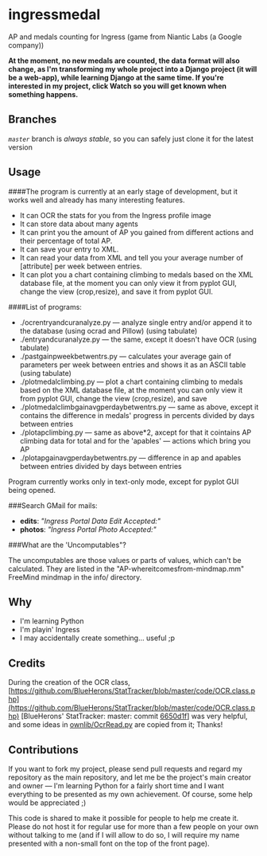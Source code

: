 ingressmedal
============

AP and medals counting for Ingress (game from Niantic Labs (a Google company))

**At the moment, no new medals are counted, the data format will also change, as I'm transforming my whole project into a Django project (it will be a web-app), while learning Django at the same time. If you're interested in my project, click Watch so you will get known when something happens.**

Branches
---------
*`master`* branch is *always stable*, so you can safely just clone it for the latest version

Usage
---------

####The program is currently at an early stage of development, but it works well and already has many interesting features.

 * It can OCR the stats for you from the Ingress profile image
 * It can store data about many agents
 * It can print you the amount of AP you gained from different actions and their percentage of total AP.
 * It can save your entry to XML.
 * It can read your data from XML and tell you your average number of [attribute] per week between entries.
 * It can plot you a chart containing climbing to medals based on the XML database file, at the moment you can only view it from pyplot GUI, change the view (crop,resize), and save it from pyplot GUI.

####List of programs:

 * ./ocrentryandcuranalyze.py — analyze single entry and/or append it to the database (using ocrad and Pillow) (using tabulate)
 * ./entryandcuranalyze.py — the same, except it doesn't have OCR (using tabulate)
 * ./pastgainpweekbetwentrs.py — calculates your average gain of parameters per week between entries and shows it as an ASCII table (using tabulate)
 * ./plotmedalclimbing.py — plot a chart containing climbing to medals based on the XML database file, at the moment you can only view it from pyplot GUI, change the view (crop,resize), and save
 * ./plotmedalclimbgainavgperdaybetwentrs.py — same as above, except it contains the difference in medals' progress in percents divided by days between entries
 * ./plotapclimbing.py — same as above*2, axcept for that it cointains AP climbing data for total and for the 'apables' — actions which bring you AP
 * ./plotapgainavgperdaybetwentrs.py — difference in ap and apables between entries divided by days between entries
 

Program currently works only in text-only mode, except for pyplot GUI being opened.

###Search GMail for mails:
 * **edits**: *"Ingress Portal Data Edit Accepted:"*
 * **photos**: *"Ingress Portal Photo Accepted:"*
 
###What are the 'Uncomputables"?

The uncomputables are those values or parts of values, which can't be calculated. They are listed in the "AP-whereitcomesfrom-mindmap.mm" FreeMind mindmap in the info/ directory.

Why
---------

 * I'm learning Python
 * I'm playin' Ingress
 * I may accidentally create something... useful ;p
 
Credits
---------

During the creation of the OCR class, [https://github.com/BlueHerons/StatTracker/blob/master/code/OCR.class.php](https://github.com/BlueHerons/StatTracker/blob/master/code/OCR.class.php) [BlueHerons' StatTracker: master: commit [6650d1f](https://github.com/BlueHerons/StatTracker/commit/6650d1fff374af07d0d9a92beadd627bc428cdeb)] was very helpful, and some ideas in [ownlib/OcrRead.py](https://github.com/ArchieT/ingressmedal/blob/master/ownlib/OcrRead.py) are copied from it; Thanks!


Contributions
---------

If you want to fork my project, please send pull requests and regard my repository as the main repository, and let me be the project's main creator and owner — I'm learning Python for a fairly short time and I want everything to be presented as my own achievement. Of course, some help would be appreciated ;)

This code is shared to make it possible for people to help me create it. Please do not host it for regular use for more than a few people on your own without talking to me (and if I will allow to do so, I will require my name presented with a non-small font on the top of the front page).

